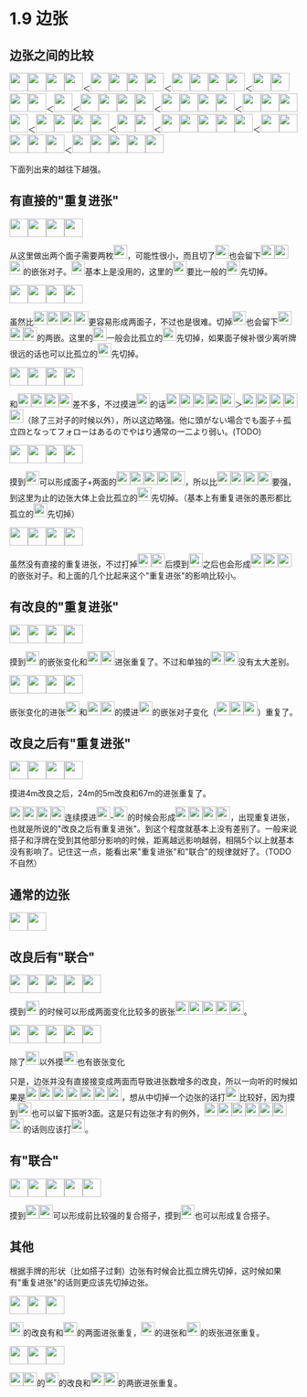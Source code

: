 # 1.9 边张

## 边张之间的比较

<img src='https://raw.githubusercontent.com/matsumatsu233/mahjong-pai-converter/master/sources/mj-tactics/1m.gif' height='32px'><img src='https://raw.githubusercontent.com/matsumatsu233/mahjong-pai-converter/master/sources/mj-tactics/2m.gif' height='32px'><img src='https://raw.githubusercontent.com/matsumatsu233/mahjong-pai-converter/master/sources/mj-tactics/2m.gif' height='32px'><img src='https://raw.githubusercontent.com/matsumatsu233/mahjong-pai-converter/master/sources/mj-tactics/4m.gif' height='32px'>＜<img src='https://raw.githubusercontent.com/matsumatsu233/mahjong-pai-converter/master/sources/mj-tactics/1m.gif' height='32px'><img src='https://raw.githubusercontent.com/matsumatsu233/mahjong-pai-converter/master/sources/mj-tactics/2m.gif' height='32px'><img src='https://raw.githubusercontent.com/matsumatsu233/mahjong-pai-converter/master/sources/mj-tactics/4m.gif' height='32px'><img src='https://raw.githubusercontent.com/matsumatsu233/mahjong-pai-converter/master/sources/mj-tactics/6m.gif' height='32px'>＜<img src='https://raw.githubusercontent.com/matsumatsu233/mahjong-pai-converter/master/sources/mj-tactics/1m.gif' height='32px'><img src='https://raw.githubusercontent.com/matsumatsu233/mahjong-pai-converter/master/sources/mj-tactics/2m.gif' height='32px'><img src='https://raw.githubusercontent.com/matsumatsu233/mahjong-pai-converter/master/sources/mj-tactics/4m.gif' height='32px'><img src='https://raw.githubusercontent.com/matsumatsu233/mahjong-pai-converter/master/sources/mj-tactics/4m.gif' height='32px'>＜<img src='https://raw.githubusercontent.com/matsumatsu233/mahjong-pai-converter/master/sources/mj-tactics/1m.gif' height='32px'><img src='https://raw.githubusercontent.com/matsumatsu233/mahjong-pai-converter/master/sources/mj-tactics/2m.gif' height='32px'><img src='https://raw.githubusercontent.com/matsumatsu233/mahjong-pai-converter/master/sources/mj-tactics/4m.gif' height='32px'><img src='https://raw.githubusercontent.com/matsumatsu233/mahjong-pai-converter/master/sources/mj-tactics/5m.gif' height='32px'>＜<img src='https://raw.githubusercontent.com/matsumatsu233/mahjong-pai-converter/master/sources/mj-tactics/3m.gif' height='32px'>＜<img src='https://raw.githubusercontent.com/matsumatsu233/mahjong-pai-converter/master/sources/mj-tactics/1m.gif' height='32px'><img src='https://raw.githubusercontent.com/matsumatsu233/mahjong-pai-converter/master/sources/mj-tactics/2m.gif' height='32px'><img src='https://raw.githubusercontent.com/matsumatsu233/mahjong-pai-converter/master/sources/mj-tactics/5m.gif' height='32px'><img src='https://raw.githubusercontent.com/matsumatsu233/mahjong-pai-converter/master/sources/mj-tactics/5m.gif' height='32px'>＜<img src='https://raw.githubusercontent.com/matsumatsu233/mahjong-pai-converter/master/sources/mj-tactics/1m.gif' height='32px'><img src='https://raw.githubusercontent.com/matsumatsu233/mahjong-pai-converter/master/sources/mj-tactics/2m.gif' height='32px'><img src='https://raw.githubusercontent.com/matsumatsu233/mahjong-pai-converter/master/sources/mj-tactics/5m.gif' height='32px'><img src='https://raw.githubusercontent.com/matsumatsu233/mahjong-pai-converter/master/sources/mj-tactics/6m.gif' height='32px'>＜<img src='https://raw.githubusercontent.com/matsumatsu233/mahjong-pai-converter/master/sources/mj-tactics/1m.gif' height='32px'><img src='https://raw.githubusercontent.com/matsumatsu233/mahjong-pai-converter/master/sources/mj-tactics/2m.gif' height='32px'><img src='https://raw.githubusercontent.com/matsumatsu233/mahjong-pai-converter/master/sources/mj-tactics/6m.gif' height='32px'><img src='https://raw.githubusercontent.com/matsumatsu233/mahjong-pai-converter/master/sources/mj-tactics/6m.gif' height='32px'>＜<img src='https://raw.githubusercontent.com/matsumatsu233/mahjong-pai-converter/master/sources/mj-tactics/1m.gif' height='32px'><img src='https://raw.githubusercontent.com/matsumatsu233/mahjong-pai-converter/master/sources/mj-tactics/2m.gif' height='32px'><img src='https://raw.githubusercontent.com/matsumatsu233/mahjong-pai-converter/master/sources/mj-tactics/6m.gif' height='32px'><img src='https://raw.githubusercontent.com/matsumatsu233/mahjong-pai-converter/master/sources/mj-tactics/7m.gif' height='32px'>＜<img src='https://raw.githubusercontent.com/matsumatsu233/mahjong-pai-converter/master/sources/mj-tactics/1m.gif' height='32px'><img src='https://raw.githubusercontent.com/matsumatsu233/mahjong-pai-converter/master/sources/mj-tactics/2m.gif' height='32px'>＜<img src='https://raw.githubusercontent.com/matsumatsu233/mahjong-pai-converter/master/sources/mj-tactics/1m.gif' height='32px'><img src='https://raw.githubusercontent.com/matsumatsu233/mahjong-pai-converter/master/sources/mj-tactics/2m.gif' height='32px'><img src='https://raw.githubusercontent.com/matsumatsu233/mahjong-pai-converter/master/sources/mj-tactics/5m.gif' height='32px'><img src='https://raw.githubusercontent.com/matsumatsu233/mahjong-pai-converter/master/sources/mj-tactics/6m.gif' height='32px'><img src='https://raw.githubusercontent.com/matsumatsu233/mahjong-pai-converter/master/sources/mj-tactics/7m.gif' height='32px'>＜<img src='https://raw.githubusercontent.com/matsumatsu233/mahjong-pai-converter/master/sources/mj-tactics/1m.gif' height='32px'><img src='https://raw.githubusercontent.com/matsumatsu233/mahjong-pai-converter/master/sources/mj-tactics/2m.gif' height='32px'><img src='https://raw.githubusercontent.com/matsumatsu233/mahjong-pai-converter/master/sources/mj-tactics/4m.gif' height='32px'><img src='https://raw.githubusercontent.com/matsumatsu233/mahjong-pai-converter/master/sources/mj-tactics/5m.gif' height='32px'><img src='https://raw.githubusercontent.com/matsumatsu233/mahjong-pai-converter/master/sources/mj-tactics/6m.gif' height='32px'>＜<img src='https://raw.githubusercontent.com/matsumatsu233/mahjong-pai-converter/master/sources/mj-tactics/1m.gif' height='32px'><img src='https://raw.githubusercontent.com/matsumatsu233/mahjong-pai-converter/master/sources/mj-tactics/1m.gif' height='32px'><img src='https://raw.githubusercontent.com/matsumatsu233/mahjong-pai-converter/master/sources/mj-tactics/2m.gif' height='32px'><img src='https://raw.githubusercontent.com/matsumatsu233/mahjong-pai-converter/master/sources/mj-tactics/2m.gif' height='32px'><img src='https://raw.githubusercontent.com/matsumatsu233/mahjong-pai-converter/master/sources/mj-tactics/3m.gif' height='32px'>

下面列出来的越往下越强。

## 有直接的"重复进张"

<img src='https://raw.githubusercontent.com/matsumatsu233/mahjong-pai-converter/master/sources/mj-tactics/1m.gif' height='32px'><img src='https://raw.githubusercontent.com/matsumatsu233/mahjong-pai-converter/master/sources/mj-tactics/2m.gif' height='32px'><img src='https://raw.githubusercontent.com/matsumatsu233/mahjong-pai-converter/master/sources/mj-tactics/2m.gif' height='32px'><img src='https://raw.githubusercontent.com/matsumatsu233/mahjong-pai-converter/master/sources/mj-tactics/4m.gif' height='32px'>

从这里做出两个面子需要两枚<img src='https://raw.githubusercontent.com/matsumatsu233/mahjong-pai-converter/master/sources/mj-tactics/3m.gif' height='24px'>，可能性很小，而且切了<img src='https://raw.githubusercontent.com/matsumatsu233/mahjong-pai-converter/master/sources/mj-tactics/1m.gif' height='24px'>也会留下<img src='https://raw.githubusercontent.com/matsumatsu233/mahjong-pai-converter/master/sources/mj-tactics/2m.gif' height='24px'><img src='https://raw.githubusercontent.com/matsumatsu233/mahjong-pai-converter/master/sources/mj-tactics/2m.gif' height='24px'><img src='https://raw.githubusercontent.com/matsumatsu233/mahjong-pai-converter/master/sources/mj-tactics/4m.gif' height='24px'>的嵌张对子。<img src='https://raw.githubusercontent.com/matsumatsu233/mahjong-pai-converter/master/sources/mj-tactics/1m.gif' height='24px'>基本上是没用的，这里的<img src='https://raw.githubusercontent.com/matsumatsu233/mahjong-pai-converter/master/sources/mj-tactics/1m.gif' height='24px'>要比一般的<img src='https://raw.githubusercontent.com/matsumatsu233/mahjong-pai-converter/master/sources/mj-tactics/1m.gif' height='24px'>先切掉。

<img src='https://raw.githubusercontent.com/matsumatsu233/mahjong-pai-converter/master/sources/mj-tactics/1m.gif' height='32px'><img src='https://raw.githubusercontent.com/matsumatsu233/mahjong-pai-converter/master/sources/mj-tactics/2m.gif' height='32px'><img src='https://raw.githubusercontent.com/matsumatsu233/mahjong-pai-converter/master/sources/mj-tactics/4m.gif' height='32px'><img src='https://raw.githubusercontent.com/matsumatsu233/mahjong-pai-converter/master/sources/mj-tactics/6m.gif' height='32px'>

虽然比<img src='https://raw.githubusercontent.com/matsumatsu233/mahjong-pai-converter/master/sources/mj-tactics/1m.gif' height='24px'><img src='https://raw.githubusercontent.com/matsumatsu233/mahjong-pai-converter/master/sources/mj-tactics/2m.gif' height='24px'><img src='https://raw.githubusercontent.com/matsumatsu233/mahjong-pai-converter/master/sources/mj-tactics/2m.gif' height='24px'><img src='https://raw.githubusercontent.com/matsumatsu233/mahjong-pai-converter/master/sources/mj-tactics/4m.gif' height='24px'>更容易形成两面子，不过也是很难。切掉<img src='https://raw.githubusercontent.com/matsumatsu233/mahjong-pai-converter/master/sources/mj-tactics/1m.gif' height='24px'>也会留下<img src='https://raw.githubusercontent.com/matsumatsu233/mahjong-pai-converter/master/sources/mj-tactics/2m.gif' height='24px'><img src='https://raw.githubusercontent.com/matsumatsu233/mahjong-pai-converter/master/sources/mj-tactics/4m.gif' height='24px'><img src='https://raw.githubusercontent.com/matsumatsu233/mahjong-pai-converter/master/sources/mj-tactics/6m.gif' height='24px'>的两嵌。这里的<img src='https://raw.githubusercontent.com/matsumatsu233/mahjong-pai-converter/master/sources/mj-tactics/1m.gif' height='24px'>一般会比孤立的<img src='https://raw.githubusercontent.com/matsumatsu233/mahjong-pai-converter/master/sources/mj-tactics/3m.gif' height='24px'>先切掉，如果面子候补很少离听牌很远的话也可以比孤立的<img src='https://raw.githubusercontent.com/matsumatsu233/mahjong-pai-converter/master/sources/mj-tactics/2m.gif' height='24px'>先切掉。

<img src='https://raw.githubusercontent.com/matsumatsu233/mahjong-pai-converter/master/sources/mj-tactics/1m.gif' height='32px'><img src='https://raw.githubusercontent.com/matsumatsu233/mahjong-pai-converter/master/sources/mj-tactics/2m.gif' height='32px'><img src='https://raw.githubusercontent.com/matsumatsu233/mahjong-pai-converter/master/sources/mj-tactics/4m.gif' height='32px'><img src='https://raw.githubusercontent.com/matsumatsu233/mahjong-pai-converter/master/sources/mj-tactics/4m.gif' height='32px'>

和<img src='https://raw.githubusercontent.com/matsumatsu233/mahjong-pai-converter/master/sources/mj-tactics/1m.gif' height='24px'><img src='https://raw.githubusercontent.com/matsumatsu233/mahjong-pai-converter/master/sources/mj-tactics/2m.gif' height='24px'><img src='https://raw.githubusercontent.com/matsumatsu233/mahjong-pai-converter/master/sources/mj-tactics/4m.gif' height='24px'><img src='https://raw.githubusercontent.com/matsumatsu233/mahjong-pai-converter/master/sources/mj-tactics/6m.gif' height='24px'>差不多，不过摸进<img src='https://raw.githubusercontent.com/matsumatsu233/mahjong-pai-converter/master/sources/mj-tactics/3m.gif' height='24px'>的话<img src='https://raw.githubusercontent.com/matsumatsu233/mahjong-pai-converter/master/sources/mj-tactics/1m.gif' height='24px'><img src='https://raw.githubusercontent.com/matsumatsu233/mahjong-pai-converter/master/sources/mj-tactics/2m.gif' height='24px'><img src='https://raw.githubusercontent.com/matsumatsu233/mahjong-pai-converter/master/sources/mj-tactics/3m.gif' height='24px'><img src='https://raw.githubusercontent.com/matsumatsu233/mahjong-pai-converter/master/sources/mj-tactics/4m.gif' height='24px'><img src='https://raw.githubusercontent.com/matsumatsu233/mahjong-pai-converter/master/sources/mj-tactics/4m.gif' height='24px'>＞<img src='https://raw.githubusercontent.com/matsumatsu233/mahjong-pai-converter/master/sources/mj-tactics/1m.gif' height='24px'><img src='https://raw.githubusercontent.com/matsumatsu233/mahjong-pai-converter/master/sources/mj-tactics/2m.gif' height='24px'><img src='https://raw.githubusercontent.com/matsumatsu233/mahjong-pai-converter/master/sources/mj-tactics/3m.gif' height='24px'><img src='https://raw.githubusercontent.com/matsumatsu233/mahjong-pai-converter/master/sources/mj-tactics/4m.gif' height='24px'><img src='https://raw.githubusercontent.com/matsumatsu233/mahjong-pai-converter/master/sources/mj-tactics/6m.gif' height='24px'>（除了三对子的时候以外），所以这边略强。他に頭がない場合でも面子＋孤立四となってフォローはあるのでやはり通常の一二より弱い。(TODO)

<img src='https://raw.githubusercontent.com/matsumatsu233/mahjong-pai-converter/master/sources/mj-tactics/1m.gif' height='32px'><img src='https://raw.githubusercontent.com/matsumatsu233/mahjong-pai-converter/master/sources/mj-tactics/2m.gif' height='32px'><img src='https://raw.githubusercontent.com/matsumatsu233/mahjong-pai-converter/master/sources/mj-tactics/4m.gif' height='32px'><img src='https://raw.githubusercontent.com/matsumatsu233/mahjong-pai-converter/master/sources/mj-tactics/5m.gif' height='32px'>

摸到<img src='https://raw.githubusercontent.com/matsumatsu233/mahjong-pai-converter/master/sources/mj-tactics/3m.gif' height='24px'>可以形成面子+两面的<img src='https://raw.githubusercontent.com/matsumatsu233/mahjong-pai-converter/master/sources/mj-tactics/1m.gif' height='24px'><img src='https://raw.githubusercontent.com/matsumatsu233/mahjong-pai-converter/master/sources/mj-tactics/2m.gif' height='24px'><img src='https://raw.githubusercontent.com/matsumatsu233/mahjong-pai-converter/master/sources/mj-tactics/3m.gif' height='24px'><img src='https://raw.githubusercontent.com/matsumatsu233/mahjong-pai-converter/master/sources/mj-tactics/4m.gif' height='24px'><img src='https://raw.githubusercontent.com/matsumatsu233/mahjong-pai-converter/master/sources/mj-tactics/5m.gif' height='24px'>，所以比<img src='https://raw.githubusercontent.com/matsumatsu233/mahjong-pai-converter/master/sources/mj-tactics/1m.gif' height='24px'><img src='https://raw.githubusercontent.com/matsumatsu233/mahjong-pai-converter/master/sources/mj-tactics/2m.gif' height='24px'><img src='https://raw.githubusercontent.com/matsumatsu233/mahjong-pai-converter/master/sources/mj-tactics/4m.gif' height='24px'><img src='https://raw.githubusercontent.com/matsumatsu233/mahjong-pai-converter/master/sources/mj-tactics/4m.gif' height='24px'>要强，到这里为止的边张大体上会比孤立的<img src='https://raw.githubusercontent.com/matsumatsu233/mahjong-pai-converter/master/sources/mj-tactics/3m.gif' height='24px'>先切掉。（基本上有重复进张的愚形都比孤立的<img src='https://raw.githubusercontent.com/matsumatsu233/mahjong-pai-converter/master/sources/mj-tactics/3m.gif' height='24px'>先切掉）

<img src='https://raw.githubusercontent.com/matsumatsu233/mahjong-pai-converter/master/sources/mj-tactics/1m.gif' height='32px'><img src='https://raw.githubusercontent.com/matsumatsu233/mahjong-pai-converter/master/sources/mj-tactics/2m.gif' height='32px'><img src='https://raw.githubusercontent.com/matsumatsu233/mahjong-pai-converter/master/sources/mj-tactics/5m.gif' height='32px'><img src='https://raw.githubusercontent.com/matsumatsu233/mahjong-pai-converter/master/sources/mj-tactics/5m.gif' height='32px'>

虽然没有直接的重复进张，不过打掉<img src='https://raw.githubusercontent.com/matsumatsu233/mahjong-pai-converter/master/sources/mj-tactics/1m.gif' height='24px'><img src='https://raw.githubusercontent.com/matsumatsu233/mahjong-pai-converter/master/sources/mj-tactics/2m.gif' height='24px'>后摸到<img src='https://raw.githubusercontent.com/matsumatsu233/mahjong-pai-converter/master/sources/mj-tactics/3m.gif' height='24px'>之后也会形成<img src='https://raw.githubusercontent.com/matsumatsu233/mahjong-pai-converter/master/sources/mj-tactics/3m.gif' height='24px'><img src='https://raw.githubusercontent.com/matsumatsu233/mahjong-pai-converter/master/sources/mj-tactics/5m.gif' height='24px'><img src='https://raw.githubusercontent.com/matsumatsu233/mahjong-pai-converter/master/sources/mj-tactics/5m.gif' height='24px'>的嵌张对子。和上面的几个比起来这个"重复进张"的影响比较小。

## 有改良的"重复进张"

<img src='https://raw.githubusercontent.com/matsumatsu233/mahjong-pai-converter/master/sources/mj-tactics/1m.gif' height='32px'><img src='https://raw.githubusercontent.com/matsumatsu233/mahjong-pai-converter/master/sources/mj-tactics/2m.gif' height='32px'><img src='https://raw.githubusercontent.com/matsumatsu233/mahjong-pai-converter/master/sources/mj-tactics/5m.gif' height='32px'><img src='https://raw.githubusercontent.com/matsumatsu233/mahjong-pai-converter/master/sources/mj-tactics/6m.gif' height='32px'>

摸到<img src='https://raw.githubusercontent.com/matsumatsu233/mahjong-pai-converter/master/sources/mj-tactics/4m.gif' height='24px'>的嵌张变化和<img src='https://raw.githubusercontent.com/matsumatsu233/mahjong-pai-converter/master/sources/mj-tactics/5m.gif' height='24px'><img src='https://raw.githubusercontent.com/matsumatsu233/mahjong-pai-converter/master/sources/mj-tactics/6m.gif' height='24px'>进张重复了。不过和单独的<img src='https://raw.githubusercontent.com/matsumatsu233/mahjong-pai-converter/master/sources/mj-tactics/1m.gif' height='24px'><img src='https://raw.githubusercontent.com/matsumatsu233/mahjong-pai-converter/master/sources/mj-tactics/2m.gif' height='24px'>没有太大差别。


<img src='https://raw.githubusercontent.com/matsumatsu233/mahjong-pai-converter/master/sources/mj-tactics/1m.gif' height='32px'><img src='https://raw.githubusercontent.com/matsumatsu233/mahjong-pai-converter/master/sources/mj-tactics/2m.gif' height='32px'><img src='https://raw.githubusercontent.com/matsumatsu233/mahjong-pai-converter/master/sources/mj-tactics/6m.gif' height='32px'><img src='https://raw.githubusercontent.com/matsumatsu233/mahjong-pai-converter/master/sources/mj-tactics/6m.gif' height='32px'>

嵌张变化的进张<img src='https://raw.githubusercontent.com/matsumatsu233/mahjong-pai-converter/master/sources/mj-tactics/4m.gif' height='24px'>和<img src='https://raw.githubusercontent.com/matsumatsu233/mahjong-pai-converter/master/sources/mj-tactics/6m.gif' height='24px'><img src='https://raw.githubusercontent.com/matsumatsu233/mahjong-pai-converter/master/sources/mj-tactics/6m.gif' height='24px'>的摸进<img src='https://raw.githubusercontent.com/matsumatsu233/mahjong-pai-converter/master/sources/mj-tactics/4m.gif' height='24px'>的嵌张对子变化（<img src='https://raw.githubusercontent.com/matsumatsu233/mahjong-pai-converter/master/sources/mj-tactics/4m.gif' height='24px'><img src='https://raw.githubusercontent.com/matsumatsu233/mahjong-pai-converter/master/sources/mj-tactics/6m.gif' height='24px'><img src='https://raw.githubusercontent.com/matsumatsu233/mahjong-pai-converter/master/sources/mj-tactics/6m.gif' height='24px'>）重复了。

## 改良之后有"重复进张"

<img src='https://raw.githubusercontent.com/matsumatsu233/mahjong-pai-converter/master/sources/mj-tactics/1m.gif' height='32px'><img src='https://raw.githubusercontent.com/matsumatsu233/mahjong-pai-converter/master/sources/mj-tactics/2m.gif' height='32px'><img src='https://raw.githubusercontent.com/matsumatsu233/mahjong-pai-converter/master/sources/mj-tactics/6m.gif' height='32px'><img src='https://raw.githubusercontent.com/matsumatsu233/mahjong-pai-converter/master/sources/mj-tactics/7m.gif' height='32px'>

摸进4m改良之后，24m的5m改良和67m的进张重复了。

<img src='https://raw.githubusercontent.com/matsumatsu233/mahjong-pai-converter/master/sources/mj-tactics/1m.gif' height='24px'><img src='https://raw.githubusercontent.com/matsumatsu233/mahjong-pai-converter/master/sources/mj-tactics/2m.gif' height='24px'><img src='https://raw.githubusercontent.com/matsumatsu233/mahjong-pai-converter/master/sources/mj-tactics/7m.gif' height='24px'><img src='https://raw.githubusercontent.com/matsumatsu233/mahjong-pai-converter/master/sources/mj-tactics/8m.gif' height='24px'>连续摸进<img src='https://raw.githubusercontent.com/matsumatsu233/mahjong-pai-converter/master/sources/mj-tactics/4m.gif' height='24px'>-<img src='https://raw.githubusercontent.com/matsumatsu233/mahjong-pai-converter/master/sources/mj-tactics/5m.gif' height='24px'>的时候会形成<img src='https://raw.githubusercontent.com/matsumatsu233/mahjong-pai-converter/master/sources/mj-tactics/4m.gif' height='24px'><img src='https://raw.githubusercontent.com/matsumatsu233/mahjong-pai-converter/master/sources/mj-tactics/5m.gif' height='24px'><img src='https://raw.githubusercontent.com/matsumatsu233/mahjong-pai-converter/master/sources/mj-tactics/7m.gif' height='24px'><img src='https://raw.githubusercontent.com/matsumatsu233/mahjong-pai-converter/master/sources/mj-tactics/8m.gif' height='24px'>，出现重复进张，也就是所说的"改良之后有重复进张"。到这个程度就基本上没有差别了。一般来说搭子和浮牌在受到其他部分影响的时候，距离越远影响越弱，相隔5个以上就基本没有影响了。记住这一点，能看出来"重复进张"和"联合"的规律就好了。（TODO 不自然）

## 通常的边张

<img src='https://raw.githubusercontent.com/matsumatsu233/mahjong-pai-converter/master/sources/mj-tactics/1m.gif' height='32px'><img src='https://raw.githubusercontent.com/matsumatsu233/mahjong-pai-converter/master/sources/mj-tactics/2m.gif' height='32px'>

## 改良后有"联合"

<img src='https://raw.githubusercontent.com/matsumatsu233/mahjong-pai-converter/master/sources/mj-tactics/1m.gif' height='32px'><img src='https://raw.githubusercontent.com/matsumatsu233/mahjong-pai-converter/master/sources/mj-tactics/2m.gif' height='32px'><img src='https://raw.githubusercontent.com/matsumatsu233/mahjong-pai-converter/master/sources/mj-tactics/5m.gif' height='32px'><img src='https://raw.githubusercontent.com/matsumatsu233/mahjong-pai-converter/master/sources/mj-tactics/6m.gif' height='32px'><img src='https://raw.githubusercontent.com/matsumatsu233/mahjong-pai-converter/master/sources/mj-tactics/7m.gif' height='32px'>

摸到<img src='https://raw.githubusercontent.com/matsumatsu233/mahjong-pai-converter/master/sources/mj-tactics/4m.gif' height='24px'>的时候可以形成两面变化比较多的嵌张<img src='https://raw.githubusercontent.com/matsumatsu233/mahjong-pai-converter/master/sources/mj-tactics/2m.gif' height='24px'><img src='https://raw.githubusercontent.com/matsumatsu233/mahjong-pai-converter/master/sources/mj-tactics/4m.gif' height='24px'><img src='https://raw.githubusercontent.com/matsumatsu233/mahjong-pai-converter/master/sources/mj-tactics/5m.gif' height='24px'><img src='https://raw.githubusercontent.com/matsumatsu233/mahjong-pai-converter/master/sources/mj-tactics/6m.gif' height='24px'><img src='https://raw.githubusercontent.com/matsumatsu233/mahjong-pai-converter/master/sources/mj-tactics/7m.gif' height='24px'>。

<img src='https://raw.githubusercontent.com/matsumatsu233/mahjong-pai-converter/master/sources/mj-tactics/1m.gif' height='32px'><img src='https://raw.githubusercontent.com/matsumatsu233/mahjong-pai-converter/master/sources/mj-tactics/2m.gif' height='32px'><img src='https://raw.githubusercontent.com/matsumatsu233/mahjong-pai-converter/master/sources/mj-tactics/4m.gif' height='32px'><img src='https://raw.githubusercontent.com/matsumatsu233/mahjong-pai-converter/master/sources/mj-tactics/5m.gif' height='32px'><img src='https://raw.githubusercontent.com/matsumatsu233/mahjong-pai-converter/master/sources/mj-tactics/6m.gif' height='32px'>

除了<img src='https://raw.githubusercontent.com/matsumatsu233/mahjong-pai-converter/master/sources/mj-tactics/4m.gif' height='24px'>以外摸<img src='https://raw.githubusercontent.com/matsumatsu233/mahjong-pai-converter/master/sources/mj-tactics/7m.gif' height='24px'>也有嵌张变化

只是，边张并没有直接接变成两面而导致进张数增多的改良，所以一向听的时候如果是<img src='https://raw.githubusercontent.com/matsumatsu233/mahjong-pai-converter/master/sources/mj-tactics/1m.gif' height='24px'><img src='https://raw.githubusercontent.com/matsumatsu233/mahjong-pai-converter/master/sources/mj-tactics/2m.gif' height='24px'><img src='https://raw.githubusercontent.com/matsumatsu233/mahjong-pai-converter/master/sources/mj-tactics/1p.gif' height='24px'><img src='https://raw.githubusercontent.com/matsumatsu233/mahjong-pai-converter/master/sources/mj-tactics/2p.gif' height='24px'><img src='https://raw.githubusercontent.com/matsumatsu233/mahjong-pai-converter/master/sources/mj-tactics/4p.gif' height='24px'><img src='https://raw.githubusercontent.com/matsumatsu233/mahjong-pai-converter/master/sources/mj-tactics/5p.gif' height='24px'><img src='https://raw.githubusercontent.com/matsumatsu233/mahjong-pai-converter/master/sources/mj-tactics/6p.gif' height='24px'>，想从中切掉一个边张的话打<img src='https://raw.githubusercontent.com/matsumatsu233/mahjong-pai-converter/master/sources/mj-tactics/1p.gif' height='24px'>比较好，因为摸到<img src='https://raw.githubusercontent.com/matsumatsu233/mahjong-pai-converter/master/sources/mj-tactics/3p.gif' height='24px'>也可以留下振听3面。这是只有边张才有的例外，<img src='https://raw.githubusercontent.com/matsumatsu233/mahjong-pai-converter/master/sources/mj-tactics/2m.gif' height='24px'><img src='https://raw.githubusercontent.com/matsumatsu233/mahjong-pai-converter/master/sources/mj-tactics/4m.gif' height='24px'><img src='https://raw.githubusercontent.com/matsumatsu233/mahjong-pai-converter/master/sources/mj-tactics/2p.gif' height='24px'><img src='https://raw.githubusercontent.com/matsumatsu233/mahjong-pai-converter/master/sources/mj-tactics/4p.gif' height='24px'><img src='https://raw.githubusercontent.com/matsumatsu233/mahjong-pai-converter/master/sources/mj-tactics/5p.gif' height='24px'><img src='https://raw.githubusercontent.com/matsumatsu233/mahjong-pai-converter/master/sources/mj-tactics/6p.gif' height='24px'><img src='https://raw.githubusercontent.com/matsumatsu233/mahjong-pai-converter/master/sources/mj-tactics/7p.gif' height='24px'>的话则应该打<img src='https://raw.githubusercontent.com/matsumatsu233/mahjong-pai-converter/master/sources/mj-tactics/2m.gif' height='24px'>。

## 有"联合"

<img src='https://raw.githubusercontent.com/matsumatsu233/mahjong-pai-converter/master/sources/mj-tactics/1m.gif' height='32px'><img src='https://raw.githubusercontent.com/matsumatsu233/mahjong-pai-converter/master/sources/mj-tactics/1m.gif' height='32px'><img src='https://raw.githubusercontent.com/matsumatsu233/mahjong-pai-converter/master/sources/mj-tactics/2m.gif' height='32px'><img src='https://raw.githubusercontent.com/matsumatsu233/mahjong-pai-converter/master/sources/mj-tactics/2m.gif' height='32px'><img src='https://raw.githubusercontent.com/matsumatsu233/mahjong-pai-converter/master/sources/mj-tactics/3m.gif' height='32px'>

摸到<img src='https://raw.githubusercontent.com/matsumatsu233/mahjong-pai-converter/master/sources/mj-tactics/1m.gif' height='24px'><img src='https://raw.githubusercontent.com/matsumatsu233/mahjong-pai-converter/master/sources/mj-tactics/2m.gif' height='24px'>可以形成前比较强的复合搭子，摸到<img src='https://raw.githubusercontent.com/matsumatsu233/mahjong-pai-converter/master/sources/mj-tactics/4m.gif' height='24px'>也可以形成复合搭子。


## 其他

根据手牌的形状（比如搭子过剩）边张有时候会比孤立牌先切掉，这时候如果有"重复进张"的话则更应该先切掉边张。

<img src='https://raw.githubusercontent.com/matsumatsu233/mahjong-pai-converter/master/sources/mj-tactics/5m.gif' height='32px'><img src='https://raw.githubusercontent.com/matsumatsu233/mahjong-pai-converter/master/sources/mj-tactics/8m.gif' height='32px'><img src='https://raw.githubusercontent.com/matsumatsu233/mahjong-pai-converter/master/sources/mj-tactics/9m.gif' height='32px'>

<img src='https://raw.githubusercontent.com/matsumatsu233/mahjong-pai-converter/master/sources/mj-tactics/6m.gif' height='24px'>的改良有和<img src='https://raw.githubusercontent.com/matsumatsu233/mahjong-pai-converter/master/sources/mj-tactics/5m.gif' height='24px'>的两面进张重复，<img src='https://raw.githubusercontent.com/matsumatsu233/mahjong-pai-converter/master/sources/mj-tactics/7m.gif' height='24px'>的进张和<img src='https://raw.githubusercontent.com/matsumatsu233/mahjong-pai-converter/master/sources/mj-tactics/5m.gif' height='24px'>的崁张进张重复。


<img src='https://raw.githubusercontent.com/matsumatsu233/mahjong-pai-converter/master/sources/mj-tactics/4m.gif' height='32px'><img src='https://raw.githubusercontent.com/matsumatsu233/mahjong-pai-converter/master/sources/mj-tactics/8m.gif' height='32px'><img src='https://raw.githubusercontent.com/matsumatsu233/mahjong-pai-converter/master/sources/mj-tactics/9m.gif' height='32px'>

<img src='https://raw.githubusercontent.com/matsumatsu233/mahjong-pai-converter/master/sources/mj-tactics/8m.gif' height='24px'><img src='https://raw.githubusercontent.com/matsumatsu233/mahjong-pai-converter/master/sources/mj-tactics/9m.gif' height='24px'>的<img src='https://raw.githubusercontent.com/matsumatsu233/mahjong-pai-converter/master/sources/mj-tactics/6m.gif' height='24px'>的改良和<img src='https://raw.githubusercontent.com/matsumatsu233/mahjong-pai-converter/master/sources/mj-tactics/4m.gif' height='24px'><img src='https://raw.githubusercontent.com/matsumatsu233/mahjong-pai-converter/master/sources/mj-tactics/8m.gif' height='24px'>的两嵌进张重复。